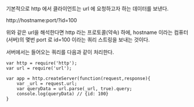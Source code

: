 기본적으로 http 에서 클라이언트는 url 에 요청하고자 하는 데이터를 보낸다.

http://hostname:port/?id=100

위와 같은 url을 해석한다면 http 라는 프로토콜(약속) 하에, hostname 이라는 컴퓨터(서버)의 몇번 port 로 id=100 이라는 쿼리 스트링을 보내는 것이다.

서버에서는 들어오는 쿼리를 다음과 같이 처리한다.

```javacript
var http = require('http');
var url = require('url');
 
var app = http.createServer(function(request,response){
    var _url = request.url;
    var queryData = url.parse(_url, true).query;
    console.log(queryData) // {id: 100}
}
```
